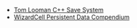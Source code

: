 
- [Tom Looman C++ Save System](https://www.tomlooman.com/unreal-engine-cpp-save-system/)
- [WizardCell Persistent Data Compendium](https://wizardcell.com/unreal/persistent-data/)
